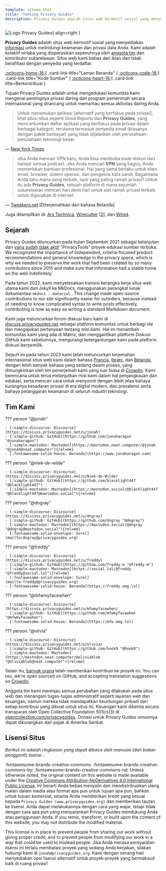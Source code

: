 ```yaml
---
template: schema.html
title: "Tentang Privacy Guides"
description: Privacy Guides adalah situs web bermotif sosial yang menyediakan informasi untuk melindungi keamanan dan privasi data Anda.
---
```


![Logo Privacy Guides](../assets/brand/png/square/pg-yellow.png){ align=right }

**Privacy Guides** adalah situs web bermotif sosial yang menyediakan [informasi](/kb) untuk melindungi keamanan dan privasi data Anda. Kami adalah kolektif nirlaba yang dioperasikan sepenuhnya oleh [anggota tim](https://discuss.privacyguides.net/g/team) dan kontributor sukarelawan. Situs web kami bebas dari iklan dan tidak berafiliasi dengan penyedia yang terdaftar.

[:octicons-home-16:](https://www.privacyguides.org/){ .card-link title="Laman Beranda" }
[:octicons-code-16:](https://github.com/privacyguides/privacyguides.org){ .card-link title="Kode Sumber" }
[:octicons-heart-16:](donate.md){ .card-link title=Berkontribusi }

Tujuan Privacy Guides adalah untuk mengedukasi komunitas kami mengenai pentingnya privasi daring dan program pemerintah secara internasional yang dirancang untuk memantau semua aktivitas daring Anda.

> Untuk menemukan aplikasi [alternatif yang berfokus pada privasi], lihat situs-situs seperti Good Reports dan **Privacy Guides**, yang mencantumkan daftar aplikasi yang berfokus pada privasi dalam berbagai kategori, terutama termasuk penyedia email (biasanya dengan paket berbayar) yang tidak dijalankan oleh perusahaan-perusahaan teknologi besar.

— [New York Times](https://www.nytimes.com/wirecutter/guides/online-security-social-media-privacy/)

> Jika Anda mencari VPN baru, Anda bisa membuka kode diskon dari hampir semua podcast. Jika Anda mencari **VPN** yang bagus, Anda memerlukan bantuan profesional. Hal yang sama berlaku untuk klien email, browser, sistem operasi, dan pengelola kata sandi. Bagaimana Anda tahu mana yang terbaik, opsi yang paling ramah privasi? Untuk itu ada **Privacy Guides**, sebuah platform di mana sejumlah sukarelawan mencari hari demi hari untuk alat ramah privasi terbaik untuk digunakan di internet.

— [Tweakers.net](https://tweakers.net/reviews/10568/op-zoek-naar-privacyvriendelijke-tools-niek-de-wilde-van-privacy-guides.html) [Diterjemahkan dari bahasa Belanda]

Juga ditampilkan di: [Ars Technica](https://arstechnica.com/gadgets/2022/02/is-firefox-ok/), [Wirecutter](https://www.nytimes.com/wirecutter/guides/practical-guide-to-securing-windows-pc/) [[2](https://www.nytimes.com/wirecutter/guides/practical-guide-to-securing-your-mac/)], dan [Wired](https://www.wired.com/story/firefox-mozilla-2022/).

## Sejarah

Privacy Guides diluncurkan pada bulan September 2021 sebagai kelanjutan dari [yang sudah tidak aktif](privacytools.md) "PrivacyTools" proyek edukasi sumber terbuka. We recognized the importance of independent, criteria-focused product recommendations and general knowledge in the privacy space, which is why we needed to preserve the work that had been created by so many contributors since 2015 and make sure that information had a stable home on the web indefinitely.

Pada tahun 2022, kami menyelesaikan transisi kerangka kerja situs web utama kami dari Jekyll ke MkDocs, menggunakan perangkat lunak dokumentasi `mkdocs - material` . This change made open-source contributions to our site significantly easier for outsiders, because instead of needing to know complicated syntax to write posts effectively, contributing is now as easy as writing a standard Markdown document.

Kami juga meluncurkan forum diskusi baru kami di [discuss.privacyguides.net](https://discuss.privacyguides.net/) sebagai platform komunitas untuk berbagi ide dan mengajukan pertanyaan tentang misi kami. Hal ini menambah komunitas kami yang ada di Matrix, dan menggantikan platform Diskusi GitHub kami sebelumnya, mengurangi ketergantungan kami pada platform diskusi berpemilik.

Sejauh ini pada tahun 2023 kami telah meluncurkan terjemahan internasional situs web kami dalam bahasa [Prancis](/fr/), [Ibrani](/he/), dan [Belanda](/nl/), dengan lebih banyak bahasa yang sedang dalam proses, yang dimungkinkan oleh tim penerjemah kami yang luar biasa di [Crowdin](https://crowdin.com/project/privacyguides). Kami berencana untuk terus melanjutkan misi kami dalam hal penjangkauan dan edukasi, serta mencari cara untuk menyoroti dengan lebih jelas bahaya kurangnya kesadaran privasi di era digital modern, dan prevalensi serta bahaya pelanggaran keamanan di seluruh industri teknologi.

## Tim Kami

??? person "@jonah"

    - [:simple-discourse: Discourse](https://discuss.privacyguides.net/u/jonah)
    - [:simple-github: GitHub](https://github.com/jonaharagon "@jonaharagon")
    - [:simple-mastodon: Mastodon](https://mastodon.neat.computer/@jonah "@jonah@neat.computer"){rel=me}
    - [:fontawesome-solid-house: Beranda](https://www.jonaharagon.com)

??? person "@niek-de-wilde"

    - [:simple-discourse: Discourse](https://discuss.privacyguides.net/u/Niek-de-Wilde)
    - [:simple-github: GitHub](https://github.com/blacklight447 "@blacklight447")
    - [:simple-mastodon: Mastodon](https://mastodon.social/@blacklight447 "@blacklight447@mastodon.social"){rel=me}

??? person "@dngray"

    - [:simple-discourse: Discourse](https://discuss.privacyguides.net/u/dngray)
    - [:simple-github: GitHub](https://github.com/dngray "@dngray")
    - [:simple-mastodon: Mastodon](https://mastodon.social/@dngray "@dngray@mastodon.social"){rel=me}
    - [:fontawesome-solid-envelope: Surel](mailto:dngray@privacyguides.org)

??? person "@freddy"

    - [:simple-discourse: Discourse](https://discuss.privacyguides.net/u/freddy)
    - [:simple-github: GitHub](https://github.com/freddy-m "@freddy-m")
    - [:simple-mastodon: Mastodon](https://social.lol/@freddy "@freddy@social.lol"){rel=me}
    - [:fontawesome-solid-envelope: Surel](mailto:freddy@privacyguides.org)
    - [:fontawesome-solid-house: Beranda](https://freddy.omg.lol)

??? person "@mfwmyfacewhen"

    - [:simple-discourse: Discourse](https://discuss.privacyguides.net/u/mfwmyfacewhen)
    - [:simple-github: GitHub](https://github.com/mfwmyfacewhen "@mfwmyfacewhen")
    - [:fontawesome-solid-house: Beranda](https://mfw.omg.lol)

??? person "@olivia"

    - [:simple-discourse: Discourse](https://discuss.privacyguides.net/u/olivia)
    - [:simple-github: GitHub](https://github.com/hook9 "@hook9")
    - [:simple-mastodon: Mastodon](https://mastodon.neat.computer/@oliviablob "@oliviablob@neat.computer"){rel=me}

Selain itu, [banyak orang](https://github.com/privacyguides/privacyguides.org/graphs/contributors) telah memberikan kontribusi ke proyek ini. You can too, we're open sourced on GitHub, and accepting translation suggestions on [Crowdin](https://crowdin.com/project/privacyguides).

Anggota tim kami meninjau semua perubahan yang dilakukan pada situs web dan menangani tugas-tugas administratif seperti layanan web dan keuangan, namun mereka tidak mendapatkan keuntungan pribadi dari setiap kontribusi yang dibuat untuk situs ini. Keuangan kami dikelola secara transparan oleh Open Collective Foundation 501(c)(3) di [opencollective.com/privacyguides](https://opencollective.com/privacyguides). Donasi untuk Privacy Guides umumnya dapat dikurangkan dari pajak di Amerika Serikat.

## Lisensi Situs

*Berikut ini adalah ringkasan yang dapat dibaca oleh manusia (dan bukan pengganti) lisensi [](https://github.com/privacyguides/privacyguides.org/blob/main/LICENSE):*

:fontawesome-brands-creative-commons: :fontawesome-brands-creative-commons-by: :fontawesome-brands-creative-commons-nd: Unless otherwise noted, the original content on this website is made available under the [Creative Commons Attribution-NoDerivatives 4.0 International Public License](https://github.com/privacyguides/privacyguides.org/blob/main/LICENSE). Ini berarti Anda bebas menyalin dan mendistribusikan ulang materi dalam media atau format apa pun untuk tujuan apa pun, bahkan untuk tujuan komersial; selama Anda memberikan kredit yang sesuai kepada `Privacy Guides (www.privacyguides.org)` dan memberikan tautan ke lisensi. Anda dapat melakukannya dengan cara yang wajar, tetapi tidak dengan cara apa pun yang menyarankan Privacy Guides mendukung Anda atau penggunaan Anda. If you remix, transform, or build upon the content of this website, you may not distribute the modified material.

This license is in place to prevent people from sharing our work without giving proper credit, and to prevent people from modifying our work in a way that could be used to mislead people. Jika Anda merasa persyaratan lisensi ini terlalu membatasi proyek yang sedang Anda kerjakan, silakan hubungi kami di `jonah@privacyguides.org`. Kami dengan senang hati menyediakan opsi lisensi alternatif untuk proyek-proyek yang bermaksud baik di ruang privasi!

